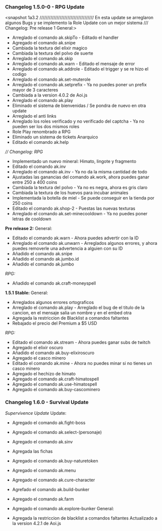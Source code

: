 ### Changelog 1.5.0-0 - RPG Update
<snapshot 1a3.2
///////////////////////////////////
En esta update se arreglaron algunos Bugs y se implemento la Role Update con un mejor sistema
///
Changelog: Pre release 1
General:>

- Arreglado el comando ak.skipTo - Editado el handler
- Agregado el comando ak.snipe
- Cambiada la textura del elixir magico
- Cambiada la textura del polvo de suerte
- Arreglado el comando ak.skip 
- Arreglado el comando ak.warn - Editado el mensaje de error
- Arreglado el comando ak.addrole - Editado el trigger y se re hizo el codigo
- Arreglado el comando ak.set-muterole
- Arreglado el comando ak.setprefix - Ya no puedes poner un prefix mayor de 3 caracteres
- Cambiada a la version 4.0.2 de Aoi.js
- Arreglado el comando ak.play
- Eliminado el sistema de bienvenidas / Se pondra de nuevo en otra update
- Arreglado el anti links
- Arreglado los roles verificado y no verificado del captcha - Ya no pueden ser los dos mismos roles
- Role Play renombrado a RPG
- Eliminado un sistema de tickets Anarquico
- Editado el comando ak.help

*// Changelog: RPG*
- Implementado un nuevo mineral: Himato, lingote y fragmento
- Editado el comando ak.inv
- Arreglado el comando ak.inv - Ya no da la misma cantidad de todo
- Ajustadas las ganancias del comando ak.work, ahora puedes ganar entre 250 a 400 coins
- Cambiada la textura del polvo - Ya no es negra, ahora es gris claro
- Cambiada la textura de los huevos para incubar animales
- Implementada la botella de miel - Se puede conseguir en la tienda por 250 coins
- Editado el comando ak.shop-2 - Puestas las nuevas texturas
- Arreglado el comando ak.set-minecooldown - Ya no puedes poner letras de cooldown

**Pre release 2:**
General:
- Editado el comando ak.warn - Ahora puedes advertir con la ID
- Arreglado el comando ak.unwarn - Arreglados algunos errores, y ahora puedes removerle una advertencia
a alguien con su ID
- Añadido el comando ak.snipe
- Añadido el comando ak.jumbo.id
- Añadido el comando ak.jumbo

*RPG:*
- Añadido el comando ak.craft-moneyspell

**1.5.1 Stable:**
General: 
- Arreglados algunos errores ortograficos
- Arreglado el comando ak.play - Arreglado el bug de el titulo de la cancion, en el mensaje salia un nombre y en el embed otra
- Agregada la restriccion de Blacklist a comandos faltantes
- Rebajado el precio del Premium a $5 USD

*RPG:*
- Editado el comando ak.stream - Ahora puedes ganar subs de twitch
- Agregado el elixir oscuro
- Añadido el comando ak.buy-elixiroscuro
- Agregado el casco minero
- Editado el comando ak.mine - Ahora no puedes minar si no tienes un casco minero
- Agregado el hechizo de himato
- Agregado el comando ak.craft-himatospell
- Agregado el comando ak.use-himatospell
- Agregado el comando ak.buy-cascominero

### Changelog 1.6.0 - Survival Update ###
*Supervivence Update*
Update:

- Agregado el comando ak.fight-boss
- Agregado el comando ak.select-(personaje)
- Agregado el comando ak.sinv
- Agregada las fichas
- Agregado el comando ak.buy-naturetoken
- Agregado el comando ak.menu
- Agregado el comando ak.cure-character
- Agrefado el comando ak.build-bunker
- Agregado el comando ak.farm
- Agregado el comando ak.explore-bunker
General:

- Agregada la restriccion de blacklist a comandos faltantes
Actualizado a la version 4.2.1 de Aoi.js